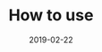 ---
title: How to use
display: home
image: ...
date: 2019-02-22
tags:
  - vuepress
  - vuepress-themt-ououe
categories:
  - blogs
  - theme
tag: vuepress
category: blogs
---